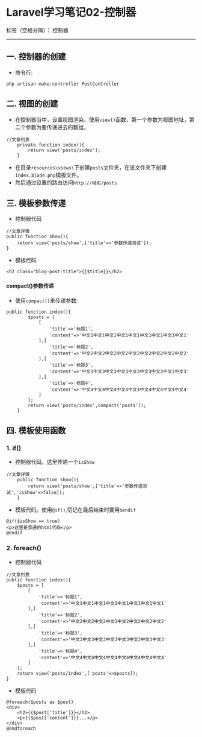 ﻿# Laravel学习笔记02-控制器

标签（空格分隔）： 控制器 

---
## 一. 控制器的创建
- 命令行:
```
php artisan make:controller PostController
```
## 二. 视图的创建
- 在控制器当中，设置视图渲染。使用`view()`函数，第一个参数为视图地址，第二个参数为要传递进去的数组。
```
//文章列表
    private function index(){
		return view('posts/index');
	}
```
- 在目录`resources\views\`下创建`posts`文件夹，在该文件夹下创建`index.blade.php`模板文件。
- 然后通过设置的路由访问`http://域名/posts`
## 三. 模板参数传递
- 控制器代码
```
//文章详情
public function show(){
	return view('posts/show',['title'=>'参数传递测试']);
}
```
- 模板代码
```
<h2 class="blog-post-title">{{$title}}</h2>
```
#### compact()参数传递
- 使用`compact()`来传递参数:
```
public function index(){
    	$posts = [
    		[
    			'title'=>'标题1',
				'content'=>'中文1中文1中文1中文1中文1中文1中文1中文1中文1'
			],[
				'title'=>'标题2',
				'content'=>'中文2中文2中文2中文2中文2中文2中文2中文2中文2'
			],[
				'title'=>'标题3',
				'content'=>'中文3中文3中文3中文3中文3中文3中文3中文3中文3'
			],[
				'title'=>'标题4',
				'content'=>'中文4中文4中文4中文4中文4中文4中文4中文4中文4'
			]
		];
		return view('posts/index',compact('posts'));
	}
```
## 四. 模板使用函数
### 1. if()
- 控制器代码。这里传递一个`isShow`
```
//文章详情
	public function show(){
		return view('posts/show',['title'=>'参数传递测试','isShow'=>false]);
	}
```
- 模板代码。使用`@if()`,切记在最后结束时要用`$endif`
```
@if($isShow == true)
<p>这里是普通的html代码</p>
@endif
```
### 2. foreach()
- 控制器代码
```
//文章列表
public function index(){
	$posts = [
		[
			'title'=>'标题1',
			'content'=>'中文1中文1中文1中文1中文1中文1中文1中文1'
		],[
			'title'=>'标题2',
			'content'=>'中文2中文2中文2中文2中文2中文2中文2中文2'
		],[
			'title'=>'标题3',
			'content'=>'中文3中文3中文3中文3中文3中文3中文3中文3'
		],[
			'title'=>'标题4',
			'content'=>'中文4中文4中文4中文4中文4中文4中文4中文4'
		]
	];
	return view('posts/index',['posts'=>$posts]);
}
```
- 模板代码
```
@foreach($posts as $post)
<div>
    <h2>{{$post['title']}}</h2>
    <p>{{$post['content']}}...</p>
</div>
@endforeach
```





